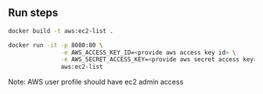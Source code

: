 ## Run steps

```bash
docker build -t aws:ec2-list .
```

```bash
docker run -it -p 8080:80 \
               -e AWS_ACCESS_KEY_ID=<provide aws access key id> \
               -e AWS_SECRET_ACCESS_KEY=<provide aws secret access key> \
               aws:ec2-list
```

Note: AWS user profile should have ec2 admin access
